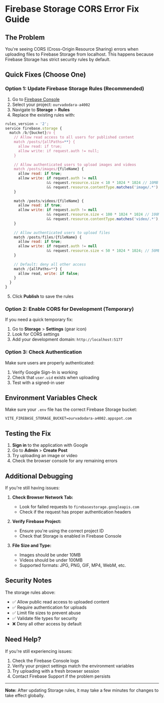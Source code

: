 # Firebase Storage CORS Error Fix Guide

## The Problem
You're seeing CORS (Cross-Origin Resource Sharing) errors when uploading files to Firebase Storage from localhost. This happens because Firebase Storage has strict security rules by default.

## Quick Fixes (Choose One)

### Option 1: Update Firebase Storage Rules (Recommended)
1. Go to [Firebase Console](https://console.firebase.google.com)
2. Select your project: `ourvadodara-a4002`
3. Navigate to **Storage** > **Rules**
4. Replace the existing rules with:

```javascript
rules_version = '2';
service firebase.storage {
  match /b/{bucket}/o {
    // Allow read access to all users for published content
    match /posts/{allPaths=**} {
      allow read: if true;
      allow write: if request.auth != null;
    }
    
    // Allow authenticated users to upload images and videos
    match /posts/images/{fileName} {
      allow read: if true;
      allow write: if request.auth != null 
                   && request.resource.size < 10 * 1024 * 1024 // 10MB limit
                   && request.resource.contentType.matches('image/.*');
    }
    
    match /posts/videos/{fileName} {
      allow read: if true;
      allow write: if request.auth != null 
                   && request.resource.size < 100 * 1024 * 1024 // 100MB limit
                   && request.resource.contentType.matches('video/.*');
    }
    
    // Allow authenticated users to upload files
    match /posts/files/{fileName} {
      allow read: if true;
      allow write: if request.auth != null 
                   && request.resource.size < 50 * 1024 * 1024; // 50MB limit
    }
    
    // Default: deny all other access
    match /{allPaths=**} {
      allow read, write: if false;
    }
  }
}
```

5. Click **Publish** to save the rules

### Option 2: Enable CORS for Development (Temporary)
If you need a quick temporary fix:

1. Go to **Storage** > **Settings** (gear icon)
2. Look for CORS settings
3. Add your development domain: `http://localhost:5177`

### Option 3: Check Authentication
Make sure users are properly authenticated:

1. Verify Google Sign-In is working
2. Check that `user.uid` exists when uploading
3. Test with a signed-in user

## Environment Variables Check
Make sure your `.env` file has the correct Firebase Storage bucket:

```
VITE_FIREBASE_STORAGE_BUCKET=ourvadodara-a4002.appspot.com
```

## Testing the Fix

1. **Sign in** to the application with Google
2. Go to **Admin** > **Create Post**
3. Try uploading an image or video
4. Check the browser console for any remaining errors

## Additional Debugging

If you're still having issues:

1. **Check Browser Network Tab:**
   - Look for failed requests to `firebasestorage.googleapis.com`
   - Check if the request has proper authentication headers

2. **Verify Firebase Project:**
   - Ensure you're using the correct project ID
   - Check that Storage is enabled in Firebase Console

3. **File Size and Type:**
   - Images should be under 10MB
   - Videos should be under 100MB
   - Supported formats: JPG, PNG, GIF, MP4, WebM, etc.

## Security Notes

The storage rules above:
- ✅ Allow public read access to uploaded content
- ✅ Require authentication for uploads
- ✅ Limit file sizes to prevent abuse
- ✅ Validate file types for security
- ❌ Deny all other access by default

## Need Help?

If you're still experiencing issues:

1. Check the Firebase Console logs
2. Verify your project settings match the environment variables
3. Try uploading with a fresh browser session
4. Contact Firebase Support if the problem persists

---

**Note:** After updating Storage rules, it may take a few minutes for changes to take effect globally.
